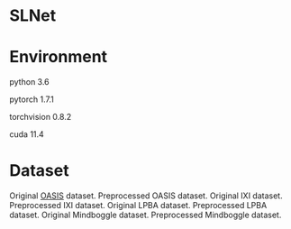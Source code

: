 # SLNet

# Environment
python 3.6

pytorch 1.7.1

torchvision 0.8.2

cuda 11.4

# Dataset

Original [OASIS](http://www.baidu.com/) dataset.
Preprocessed OASIS dataset.
Original IXI dataset.
Preprocessed IXI dataset.
Original LPBA dataset.
Preprocessed LPBA dataset.
Original Mindboggle dataset.
Preprocessed Mindboggle dataset.
